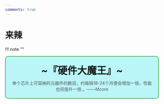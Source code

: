 ```yaml
---
comments: true
---
```

# 来辣

!!! note "" 
    <div style="border: 2px solid #4CAF50; border-radius: 10px; padding: 20px; background-color: #baf6f8; text-align: center;">
        <div style="font-size: 32px; font-weight: bold; margin-bottom: 10px;">
            ~『硬件大魔王』~
        </div>
        <div style="font-size: 14px; color: #555;">
            单个芯片上可容纳的元器件的数目，约每隔18-24个月便会增加一倍，性能也将提升一倍 。——Moore
        </div>
    </div>
